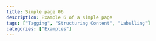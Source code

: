 ```yaml
---
title: Simple page 06
description: Example 6 of a simple page
tags: ["Tagging", "Structuring Content", "Labelling"]
categories: ["Examples"]
---
```

